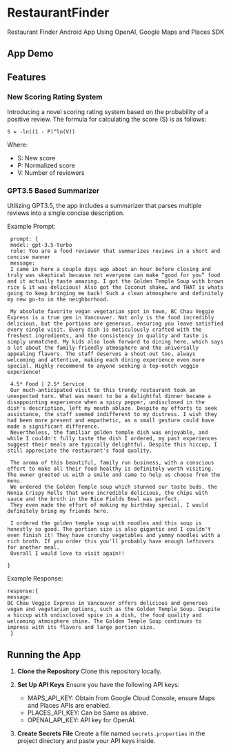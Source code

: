 # RestaurantFinder
 Restaurant Finder Android App Using OpenAI, Google Maps and Places SDK
 
 ## App Demo


 ## Features
### New Scoring Rating System
Introducing a novel scoring rating system based on the probability of a positive review. The formula for calculating the score (S) is as follows:
```
S = -ln((1 - P)^ln(V))
```

Where:
- S: New score
- P: Normalized score
- V: Number of reviewers

### GPT3.5 Based Summarizer
Utilizing GPT3.5, the app includes a summarizer that parses multiple reviews into a single concise description.

Example Prompt:
```
 prompt: {
 model: gpt-3.5-turbo
 role: You are a food reviewer that summarizes reviews in a short and concise manner
 message:
 I came in here a couple days ago about an hour before closing and truly was skeptical because not everyone can make “good for you” food and it actually taste amazing. I got the Golden Temple Soup with brown rice & it was delicious! Also got the Coconut shake… and THAT is whats going to keep bringing me back! Such a clean atmosphere and definitely my new go-to in the neighborhood.
 
 My absolute favorite vegan vegetarian spot in town, BC Chau Veggie Express is a true gem in Vancouver. Not only is the food incredibly delicious, but the portions are generous, ensuring you leave satisfied every single visit. Every dish is meticulously crafted with the freshest ingredients, and the consistency in quality and taste is simply unmatched. My kids also look forward to dining here, which says a lot about the family-friendly atmosphere and the universally appealing flavors. The staff deserves a shout-out too, always welcoming and attentive, making each dining experience even more special. Highly recommend to anyone seeking a top-notch veggie experience!
 
 4.5* Food | 2.5* Service
 Our much-anticipated visit to this trendy restaurant took an unexpected turn. What was meant to be a delightful dinner became a disappointing experience when a spicy pepper, undisclosed in the dish's description, left my mouth ablaze. Despite my efforts to seek assistance, the staff seemed indifferent to my distress. I wish they had been more present and empathetic, as a small gesture could have made a significant difference.
 Nevertheless, the familiar golden temple dish was enjoyable, and while I couldn't fully taste the dish I ordered, my past experiences suggest their meals are typically delightful. Despite this hiccup, I still appreciate the restaurant's food quality.
 
 The aroma of this beautiful, family run business, with a conscious effort to make all their food healthy is definitely worth visiting. The owner greeted us with a smile and came to help us choose from the menu.
 We ordered the Golden Temple soup which stunned our taste buds, the Nonia Crispy Rolls that were incredible delicious, the chips with sauce and the broth in the Rice Fields Bowl was perfect.
 They even made the effort of making my birthday special. I would definitely bring my friends here.
 
 I ordered the golden temple soup with noodles and this soup is honestly so good. The portion size is also gigantic and I couldn't even finish it! They have crunchy vegetables and yummy noodles with a rich broth. If you order this you'll probably have enough leftovers for another meal.
 Overall I would love to visit again!!

}
```
Example Response:
```
response:{
message:
BC Chau Veggie Express in Vancouver offers delicious and generous vegan and vegetarian options, such as the Golden Temple Soup. Despite a hiccup with undisclosed spice in a dish, the food quality and welcoming atmosphere shine. The Golden Temple Soup continues to impress with its flavors and large portion size.
 }
```

## Running the App

1. **Clone the Repository**
   Clone this repository locally.

2. **Set Up API Keys**
   Ensure you have the following API keys:
   - MAPS_API_KEY: Obtain from Google Cloud Console, ensure Maps and Places APIs are enabled.
   - PLACES_API_KEY: Can be Same as above.
   - OPENAI_API_KEY: API key for OpenAI.

3. **Create Secrets File**
   Create a file named `secrets.properties` in the project directory and paste your API keys inside.



  
